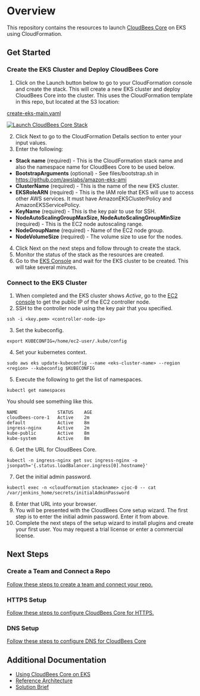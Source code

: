 # Overview

This repository contains the resources to launch [CloudBees Core](https://www.cloudbees.com/products/cloudbees-core) on EKS using CloudFormation. 

## Get Started

### Create the EKS Cluster and Deploy CloudBees Core

1. Click on the Launch button below to go to your CloudFormation console and create the stack. This will create a new EKS cluster and deploy CloudBees Core into the cluster. This uses the CloudFormation template in this repo, but located at the S3 location:

[create-eks-main.yaml](https://s3.amazonaws.com/core-aws-launcher/create-eks-main.yaml)

<a href="https://console.aws.amazon.com/cloudformation/home#/stacks/new?stackName=cloudbees-core-1&amp;templateURL=https://s3.amazonaws.com/core-aws-launcher/create-eks-main.yaml"><img alt="Launch CloudBees Core Stack" src="https://s3.amazonaws.com/cloudformation-examples/cloudformation-launch-stack.png"></a>

2. Click Next to go to the CloudFormation Details section to enter your input values.
3. Enter the following:

* **Stack name** (required) - This is the CloudFormation stack name and also the namespace name for CloudBees Core to be used below.
* **BootstrapArguments** (optional) - See files/bootstrap.sh in https://github.com/awslabs/amazon-eks-ami
* **ClusterName** (required) - This is the name of the new EKS cluster.
* **EKSRoleARN** (required) - This is the IAM role that EKS will use to access other AWS services. It must have AmazonEKSClusterPolicy and AmazonEKSServicePolicy.
* **KeyName** (required) - This is the key pair to use for SSH.
* **NodeAutoScalingGroupMaxSize, NodeAutoScalingGroupMinSize** (required) - This is the EC2 node autoscaling range.
* **NodeGroupName** (required) - Name of the EC2 node group.
* **NodeVolumeSize** (required) - The volume size to use for the nodes.

4. Click Next on the next steps and follow through to create the stack.
5. Monitor the status of the stack as the resources are created.
6. Go to the [EKS Console](https://console.aws.amazon.com/eks/) and wait for the EKS cluster to be created. This will take several minutes.

### Connect to the EKS Cluster
1. When completed and the EKS cluster shows *Active*, go to the [EC2 console](https://console.aws.amazon.com/ec2) to get the public IP of the EC2 controller node.
2. SSH to the controller node using the key pair that you specified.

`ssh -i <key.pem> <controller-node-ip>`

3. Set the kubeconfig.

`export KUBECONFIG=/home/ec2-user/.kube/config`

4. Set your kubernetes context.

`sudo aws eks update-kubeconfig --name <eks-cluster-name> --region <region> --kubeconfig $KUBECONFIG`

5. Execute the following to get the list of namespaces.

`kubectl get namespaces`

You should see something like this.

```
NAME               STATUS    AGE
cloudbees-core-1   Active    2m
default            Active    8m
ingress-nginx      Active    2m
kube-public        Active    8m
kube-system        Active    8m
```

6. Get the URL for CloudBees Core.

`kubectl -n ingress-nginx get svc ingress-nginx -o jsonpath='{.status.loadBalancer.ingress[0].hostname}'`

7. Get the initial admin password.

`kubectl exec -n <cloudformation stackname> cjoc-0 -- cat /var/jenkins_home/secrets/initialAdminPassword`

8. Enter that URL into your browser.
9. You will be presented with the CloudBees Core setup wizard. The first step is to enter the initial admin password. Enter it from above.
10. Complete the next steps of the setup wizard to install plugins and create your first user. You may request a trial license or enter a commercial license.

## Next Steps
### Create a Team and Connect a Repo
[Follow these steps to create a team and connect your repo.](https://go.cloudbees.com/docs/cloudbees-core/cloud-admin-guide/getting-started/#)

### HTTPS Setup
[Follow these steps to configure CloudBees Core for HTTPS.](https://go.cloudbees.com/docs/cloudbees-core/cloud-install-guide/eks-install/#_https_setup)

### DNS Setup
[Follow these steps to configure DNS for CloudBees Core](https://go.cloudbees.com/docs/cloudbees-core/cloud-install-guide/eks-install/#_dns_record)

## Additional Documentation
* [Using CloudBees Core on EKS](https://go.cloudbees.com/docs/cloudbees-core/cloud-install-guide/eks-install/)
* [Reference Architecture](https://go.cloudbees.com/docs/cloudbees-core/cloud-reference-architecture/ra-for-eks/)
* [Solution Brief](https://pages.cloudbees.com/l/272242/2018-06-26/9sjwj/272242/54721/cloudbees_core.pdf)